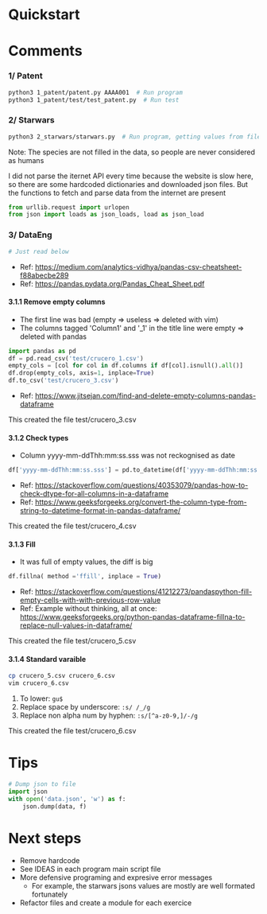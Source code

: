 # Quickstart

# Comments

### 1/ Patent

```bash
python3 1_patent/patent.py AAAA001  # Run program
python3 1_patent/test/test_patent.py  # Run test
```


### 2/ Starwars

```bash
python3 2_starwars/starwars.py  # Run program, getting values from files (=> no latency)
```

Note: The species are not filled in the data, so people are never considered as humans

I did not parse the iternet API every time because the website is slow here, so there are some hardcoded dictionaries and downloaded json files. But the functions to fetch and parse data from the internet are present

```python
from urllib.request import urlopen
from json import loads as json_loads, load as json_load
```

### 3/ DataEng

```bash
# Just read below
```

* Ref: https://medium.com/analytics-vidhya/pandas-csv-cheatsheet-f88abecbe289
* Ref: https://pandas.pydata.org/Pandas_Cheat_Sheet.pdf

#### 3.1.1 Remove empty columns

* The first line was bad (empty => useless => deleted with vim)
* The columns tagged 'Column1' and '\_1' in the title line were empty => deleted with pandas


```python
import pandas as pd
df = pd.read_csv('test/crucero_1.csv')
empty_cols = [col for col in df.columns if df[col].isnull().all()]
df.drop(empty_cols, axis=1, inplace=True)
df.to_csv('test/crucero_3.csv')
```

* Ref: https://www.jitsejan.com/find-and-delete-empty-columns-pandas-dataframe

This created the file test/crucero_3.csv

#### 3.1.2 Check types

* Column yyyy-mm-ddThh:mm:ss.sss was not reckognised as date

```python
df['yyyy-mm-ddThh:mm:ss.sss'] = pd.to_datetime(df['yyyy-mm-ddThh:mm:ss.sss'])
```

* Ref: https://stackoverflow.com/questions/40353079/pandas-how-to-check-dtype-for-all-columns-in-a-dataframe
* Ref: https://www.geeksforgeeks.org/convert-the-column-type-from-string-to-datetime-format-in-pandas-dataframe/

This created the file test/crucero_4.csv

#### 3.1.3 Fill

* It was full of empty values, the diff is big

```python
df.fillna( method ='ffill', inplace = True)
```

* Ref: https://stackoverflow.com/questions/41212273/pandaspython-fill-empty-cells-with-with-previous-row-value
* Ref: Example without thinking, all at once: https://www.geeksforgeeks.org/python-pandas-dataframe-fillna-to-replace-null-values-in-dataframe/

This created the file test/crucero_5.csv

#### 3.1.4 Standard varaible

```bash
cp crucero_5.csv crucero_6.csv
vim crucero_6.csv
```

1. To lower: `gu$`
2. Replace space by underscore: `:s/ /_/g`
3. Replace non alpha num by hyphen: `:s/[^a-z0-9,]/-/g`

This created the file test/crucero_6.csv



# Tips

```python
# Dump json to file
import json
with open('data.json', 'w') as f:
    json.dump(data, f)
```
  
# Next steps

* Remove hardcode
* See IDEAS in each program main script file
* More defensive programing and expresive error messages
  * For example, the starwars jsons values are mostly are well formated fortunately
* Refactor files and create a module for each exercice
